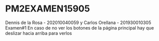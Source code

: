 # PM2EXAMEN15905
Dennis de la Rosa - 202010040059 y Carlos Orellana - 201930010305 Examen#1
En caso de no ver los botones de la página principal hay que deslizar hacia arriba para verlos
